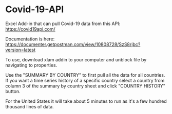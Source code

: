 # Covid-19-API

Excel Add-in that can pull Covid-19 data from this API: https://covid19api.com/

Documentation is here: https://documenter.getpostman.com/view/10808728/SzS8rjbc?version=latest

To use, download xlam addin to your computer and unblock file by navigating to properties. 

Use the "SUMMARY BY COUNTRY" to first pull all the data for all countries. If you want a time series history of a specific country select a country from column 3 of the summary by country sheet and click "COUNTRY HISTORY" button. 

For the United States it will take about 5 minutes to run as it's a few hundred thousand lines of data.
